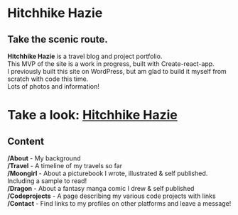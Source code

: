 # Hitchhike Hazie

## Take the scenic route.

**Hitchhike Hazie** is a travel blog and project portfolio.  
This MVP of the site is a work in progress, built with Create-react-app.  
I previously built this site on WordPress, but am glad to build it myself from scratch with code this time.  
Lots of photos and information!


# Take a look: <a href="https://hitchhikehazie.netlify.app">Hitchhike Hazie</a>




## Content

**/About** - My background  
**/Travel** - A timeline of my travels so far  
**/Moongirl** - About a picturebook I wrote, illustrated & self published. Including a sample to read!  
**/Dragon** - About a fantasy manga comic I drew & self published  
**/Codeprojects** - A page describing my various code projects with links  
**/Contact** - Find links to my profiles on other platforms and leave a message!
